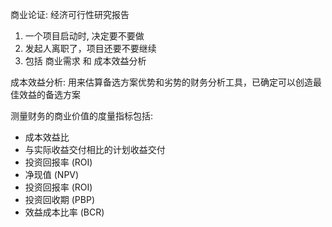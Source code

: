 
商业论证: 经济可行性研究报告
1. 一个项目启动时, 决定要不要做
2. 发起人离职了，项目还要不要继续
3. 包括 商业需求 和 成本效益分析

成本效益分析: 用来估算备选方案优势和劣势的财务分析工具，已确定可以创造最佳效益的备选方案


测量财务的商业价值的度量指标包括:
- 成本效益比
- 与实际收益交付相比的计划收益交付
- 投资回报率 (ROI)
- 净现值 (NPV)
- 投资回报率 (ROI)
- 投资回收期 (PBP)
- 效益成本比率 (BCR)
